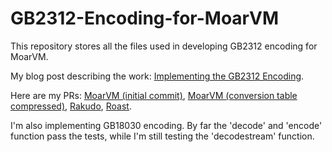 # GB2312-Encoding-for-MoarVM

This repository stores all the files used in developing GB2312 encoding for MoarVM.

My blog post describing the work: [Implementing the GB2312 Encoding](https://zhongniantao.wordpress.com/2019/07/15/implementing-the-gb2312-encoding/).

Here are my PRs: [MoarVM (initial commit)](https://github.com/MoarVM/MoarVM/pull/1147), [MoarVM (conversion table compressed)](https://github.com/MoarVM/MoarVM/pull/1150), [Rakudo](https://github.com/rakudo/rakudo/pull/3079), [Roast](https://github.com/perl6/roast/pull/563). 

I'm also implementing GB18030 encoding. By far the 'decode' and 'encode' function pass the tests, while I'm still testing the 'decodestream' function.

